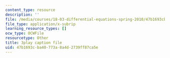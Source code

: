 ```yaml
---
content_type: resource
description: ''
file: /media/courses/18-03-differential-equations-spring-2010/47b1693cba40773a8a4d2739ff87ca5e_kRR9EVzr4lc.srt
file_type: application/x-subrip
learning_resource_types: []
ocw_type: OCWFile
resourcetype: Other
title: 3play caption file
uid: 47b1693c-ba40-773a-8a4d-2739ff87ca5e
---
```

